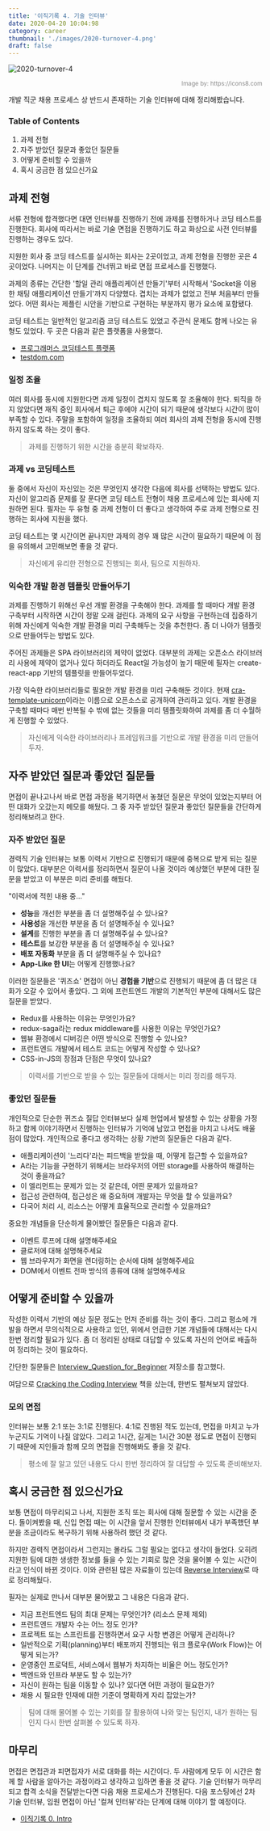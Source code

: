 ```yaml
---
title: '이직기록 4. 기술 인터뷰'
date: 2020-04-20 10:04:98
category: career
thumbnail: './images/2020-turnover-4.png'
draft: false
---
```


![2020-turnover-4](./images/2020-turnover-4.png)

<div style="opacity: 0.5" align="right">
    <sup>Image by: <a>https://icons8.com</a></sup>
</div>

개발 직군 채용 프로세스 상 반드시 존재하는 기술 인터뷰에 대해 정리해봤습니다.

### Table of Contents

1. 과제 전형
2. 자주 받았던 질문과 좋았던 질문들
3. 어떻게 준비할 수 있을까
4. 혹시 궁금한 점 있으신가요

## 과제 전형

서류 전형에 합격했다면 대면 인터뷰를 진행하기 전에 과제를 진행하거나 코딩 테스트를 진행한다. 회사에 따라서는 바로 기술 면접을 진행하기도 하고 화상으로 사전 인터뷰를 진행하는 경우도 있다.

지원한 회사 중 코딩 테스트를 실시하는 회사는 2곳이었고, 과제 전형을 진행한 곳은 4곳이었다. 나머지는 이 단계를 건너뛰고 바로 면접 프로세스를 진행했다.

과제의 종류는 간단한 '할일 관리 애플리케이션 만들기'부터 시작해서 'Socket을 이용한 채팅 애플리케이션 만들기'까지 다양했다. 겹치는 과제가 없었고 전부 처음부터 만들었다. 어떤 회사는 제플린 시안을 기반으로 구현하는 부분까지 평가 요소에 포함됐다.

코딩 테스트는 일반적인 알고리즘 코딩 테스트도 있었고 주관식 문제도 함께 나오는 유형도 있었다. 두 곳은 다음과 같은 플랫폼을 사용했다.

- [프로그래머스 코딩테스트 플랫폼](https://programmers.co.kr/)
- [testdom.com](https://www.testdome.com/)

### 일정 조율

여러 회사를 동시에 지원한다면 과제 일정이 겹치지 않도록 잘 조율해야 한다. 퇴직을 하지 않았다면 재직 중인 회사에서 퇴근 후에야 시간이 되기 때문에 생각보다 시간이 많이 부족할 수 있다. 주말을 포함하여 일정을 조율하되 여러 회사의 과제 전형을 동시에 진행하지 않도록 하는 것이 좋다.

> 과제를 진행하기 위한 시간을 충분히 확보하자.

### 과제 vs 코딩테스트

둘 중에서 자신이 자신있는 것은 무엇인지 생각한 다음에 회사를 선택하는 방법도 있다. 자신이 알고리즘 문제를 잘 푼다면 코딩 테스트 전형이 채용 프로세스에 있는 회사에 지원하면 된다. 필자는 두 유형 중 과제 전형이 더 좋다고 생각하여 주로 과제 전형으로 진행하는 회사에 지원을 했다.

코딩 테스트는 몇 시간이면 끝나지만 과제의 경우 꽤 많은 시간이 필요하기 때문에 이 점을 유의해서 고민해보면 좋을 것 같다.

> 자신에게 유리한 전형으로 진행되는 회사, 팀으로 지원하자.

### 익숙한 개발 환경 템플릿 만들어두기

과제를 진행하기 위해선 우선 개발 환경을 구축해야 한다. 과제를 할 때마다 개발 환경 구축부터 시작하면 시간이 정말 오래 걸린다. 과제의 요구 사항을 구현하는데 집중하기 위해 자신에게 익숙한 개발 환경을 미리 구축해두는 것을 추천한다. 좀 더 나아가 템플릿으로 만들어두는 방법도 있다.

주어진 과제들은 SPA 라이브러리의 제약이 없었다. 대부분의 과제는 오픈소스 라이브러리 사용에 제약이 없거나 있다 하더라도 React일 가능성이 높기 때문에 필자는 create-react-app 기반의 템플릿을 만들어두었다.

가장 익숙한 라이브러리들로 필요한 개발 환경을 미리 구축해둔 것이다. 현재 [cra-template-unicorn](https://github.com/JaeYeopHan/cra-template-unicorn)이라는 이름으로 오픈소스로 공개하여 관리하고 있다. 개발 환경을 구축할 때마다 매번 반복될 수 밖에 없는 것들을 미리 템플릿화하여 과제를 좀 더 수월하게 진행할 수 있었다.

> 자신에게 익숙한 라이브러리나 프레임워크를 기반으로 개발 환경을 미리 만들어두자.

## 자주 받았던 질문과 좋았던 질문들

면접이 끝나고나서 바로 면접 과정을 복기하면서 놓쳤던 질문은 무엇이 있었는지부터 어떤 대화가 오갔는지 메모를 해뒀다. 그 중 자주 받았던 질문과 좋았던 질문들을 간단하게 정리해보려고 한다.

### 자주 받았던 질문

경력직 기술 인터뷰는 보통 이력서 기반으로 진행되기 때문에 중복으로 받게 되는 질문이 많았다. 대부분은 이력서를 정리하면서 질문이 나올 것이라 예상했던 부분에 대한 질문을 받았고 이 부분은 미리 준비를 해뒀다.

"이력서에 적힌 내용 중..."

- **성능**을 개선한 부분을 좀 더 설명해주실 수 있나요?
- **사용성**을 개선한 부분을 좀 더 설명해주실 수 있나요?
- **설계**를 진행한 부분을 좀 더 설명해주실 수 있나요?
- **테스트**를 보강한 부분을 좀 더 설명해주실 수 있나요?
- **배포 자동화** 부분을 좀 더 설명해주실 수 있나요?
- **App-Like 한 UI**는 어떻게 진행했나요?

이러한 질문들은 '퀴즈쇼' 면접이 아닌 **경험을 기반**으로 진행되기 때문에 좀 더 많은 대화가 오갈 수 있어서 좋았다. 그 외에 프런트엔드 개발의 기본적인 부분에 대해서도 많은 질문을 받았다.

- Redux를 사용하는 이유는 무엇인가요?
- redux-saga라는 redux middleware를 사용한 이유는 무엇인가요?
- 웹뷰 환경에서 디버깅은 어떤 방식으로 진행할 수 있나요?
- 프런트엔드 개발에서 테스트 코드는 어떻게 작성할 수 있나요?
- CSS-in-JS의 장점과 단점은 무엇이 있나요?

> 이력서를 기반으로 받을 수 있는 질문들에 대해서는 미리 정리를 해두자.

### 좋았던 질문들

개인적으로 단순한 퀴즈쇼 질답 인터뷰보다 실제 현업에서 발생할 수 있는 상황을 가정하고 함께 이야기하면서 진행하는 인터뷰가 기억에 남았고 면접을 마치고 나서도 배울 점이 많았다. 개인적으로 좋다고 생각하는 상황 기반의 질문들은 다음과 같다.

- 애플리케이션이 '느리다'라는 피드백을 받았을 때, 어떻게 접근할 수 있을까요?
- A라는 기능을 구현하기 위해서는 브라우저의 어떤 storage를 사용하여 해결하는 것이 좋을까요?
- 이 엘리먼트는 문제가 있는 것 같은데, 어떤 문제가 있을까요?
- 접근성 관련하여, 접근성은 왜 중요하며 개발자는 무엇을 할 수 있을까요?
- 다국어 처리 시, 리소스는 어떻게 효율적으로 관리할 수 있을까요?

중요한 개념들을 단순하게 물어봤던 질문들은 다음과 같다.

- 이벤트 루프에 대해 설명해주세요
- 클로저에 대해 설명해주세요
- 웹 브라우저가 화면을 렌더링하는 순서에 대해 설명해주세요
- DOM에서 이벤트 전파 방식의 종류에 대해 설명해주세요

## 어떻게 준비할 수 있을까

작성한 이력서 기반의 예상 질문 정도는 먼저 준비를 하는 것이 좋다. 그리고 평소에 개발을 하면서 무의식적으로 사용하고 있던, 위에서 언급한 기본 개념들에 대해서는 다시 한번 정리할 필요가 있다. 좀 더 정리된 상태로 대답할 수 있도록 자신의 언어로 배출하여 정리하는 것이 필요하다.

간단한 질문들은 [Interview_Question_for_Beginner](https://github.com/JaeYeopHan/Interview_Question_for_Beginner) 저장소를 참고했다.

여담으로 [Cracking the Coding Interview](http://www.crackingthecodinginterview.com/) 책을 샀는데, 한번도 펼쳐보지 않았다.

### 모의 면접

인터뷰는 보통 2:1 또는 3:1로 진행된다. 4:1로 진행된 적도 있는데, 면접을 마치고 누가 누군지도 기억이 나질 않았다. 그리고 1시간, 길게는 1시간 30분 정도로 면접이 진행되기 때문에 지인들과 함께 모의 면접을 진행해봐도 좋을 것 같다.

> 평소에 잘 알고 있던 내용도 다시 한번 정리하여 잘 대답할 수 있도록 준비해보자.

## 혹시 궁금한 점 있으신가요

보통 면접이 마무리되고 나서, 지원한 조직 또는 회사에 대해 질문할 수 있는 시간을 준다. 돌이켜봤을 때, 신입 면접 때는 이 시간을 앞서 진행한 인터뷰에서 내가 부족했던 부분을 조금이라도 복구하기 위해 사용하려 했던 것 같다.

하지만 경력직 면접이라서 그런지는 몰라도 그럴 필요는 없다고 생각이 들었다. 오히려 지원한 팀에 대한 생생한 정보를 들을 수 있는 기회로 많은 것을 물어볼 수 있는 시간이라고 인식이 바뀐 것이다. 이와 관련된 많은 자료들이 있는데 [Reverse Interview](https://github.com/JaeYeopHan/Interview_Question_for_Beginner/tree/master/Reverse_Interview)로 따로 정리해뒀다.

필자는 실제로 만나서 대부분 물어봤고 그 내용은 다음과 같다.

- 지금 프런트엔드 팀의 최대 문제는 무엇인가? (리소스 문제 제외)
- 프런트엔드 개발자 수는 어느 정도 인가?
- 프로젝트 또는 스프린트를 진행하면서 요구 사항 변경은 어떻게 관리하나?
- 일반적으로 기획(planning)부터 배포까지 진행되는 워크 플로우(Work Flow)는 어떻게 되는가?
- 운영중인 프로덕트, 서비스에서 웹뷰가 차지하는 비율은 어느 정도인가?
- 백엔드와 인프라 부분도 할 수 있는가?
- 자신이 원하는 팀을 이동할 수 있나? 있다면 어떤 과정이 필요한가?
- 채용 시 필요한 인재에 대한 기준이 명확하게 자리 잡았는가?

> 팀에 대해 물어볼 수 있는 기회를 잘 활용하여 나와 맞는 팀인지, 내가 원하는 팀인지 다시 한번 살펴볼 수 있도록 하자.

## 마무리

면접은 면접관과 피면접자가 서로 대화를 하는 시간이다. 두 사람에게 모두 이 시간은 함께 할 사람을 알아가는 과정이라고 생각하고 임하면 좋을 것 같다. 기술 인터뷰가 마무리되고 합격 소식을 전달받는다면 다음 채용 프로세스가 진행된다. 다음 포스팅에선 2차 기술 인터뷰, 임원 면접이 아닌 '컬쳐 인터뷰'라는 단계에 대해 이야기 할 예정이다.

- [이직기록 0. Intro](https://www.jbee.io/articles/career/%EC%9D%B4%EC%A7%81%EA%B8%B0%EB%A1%9D%200.%20Intro)